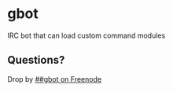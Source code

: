 gbot
====

IRC bot that can load custom command modules

Questions?
----------

Drop by [##gbot on Freenode](http://webchat.freenode.net/?channels=##gbot)